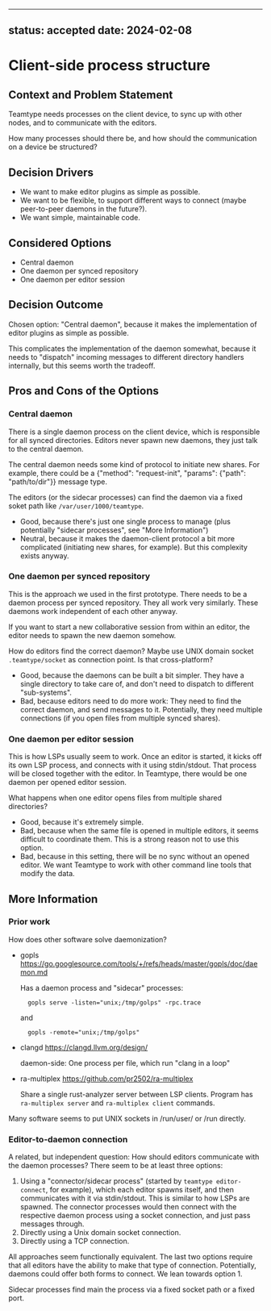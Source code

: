 <!--
SPDX-FileCopyrightText: 2024 blinry <mail@blinry.org>
SPDX-FileCopyrightText: 2024 zormit <nt4u@kpvn.de>

SPDX-License-Identifier: CC-BY-SA-4.0
-->

---
status: accepted
date: 2024-02-08
---
# Client-side process structure

## Context and Problem Statement

Teamtype needs processes on the client device, to sync up with other nodes, and to communicate with the editors.

How many processes should there be, and how should the communication on a device be structured?

## Decision Drivers

* We want to make editor plugins as simple as possible.
* We want to be flexible, to support different ways to connect (maybe peer-to-peer daemons in the future?).
* We want simple, maintainable code.

## Considered Options

* Central daemon
* One daemon per synced repository
* One daemon per editor session

## Decision Outcome

Chosen option: "Central daemon", because it makes the implementation of editor plugins as simple as possible.

This complicates the implementation of the daemon somewhat, because it needs to "dispatch" incoming messages to different directory handlers internally, but this seems worth the tradeoff.

## Pros and Cons of the Options

### Central daemon

There is a single daemon process on the client device, which is responsible for all synced directories. Editors never spawn new daemons, they just talk to the central daemon.

The central daemon needs some kind of protocol to initiate new shares. For example, there could be a {"method": "request-init", "params": {"path": "path/to/dir"}} message type.

The editors (or the sidecar processes) can find the daemon via a fixed soket path like `/var/user/1000/teamtype`.

* Good, because there's just one single process to manage (plus potentially "sidecar processes", see "More Information")
* Neutral, because it makes the daemon-client protocol a bit more complicated (initiating new shares, for example). But this complexity exists anyway.

### One daemon per synced repository

This is the approach we used in the first prototype. There needs to be a daemon process per synced repository. They all work very similarly. These daemons work independent of each other anyway.

If you want to start a new collaborative session from within an editor, the editor needs to spawn the new daemon somehow.

How do editors find the correct daemon? Maybe use UNIX domain socket `.teamtype/socket` as connection point. Is that cross-platform?

* Good, because the daemons can be built a bit simpler. They have a single directory to take care of, and don't need to dispatch to different "sub-systems".
* Bad, because editors need to do more work: They need to find the correct daemon, and send messages to it. Potentially, they need multiple connections (if you open files from multiple synced shares).

### One daemon per editor session

This is how LSPs usually seem to work. Once an editor is started, it kicks off its own LSP process, and connects with it using stdin/stdout. That process will be closed together with the editor. In Teamtype, there would be one daemon per opened editor session.

What happens when one editor opens files from multiple shared directories?

* Good, because it's extremely simple.
* Bad, because when the same file is opened in multiple editors, it seems difficult to coordinate them. This is a strong reason not to use this option.
* Bad, because in this setting, there will be no sync without an opened editor. We want Teamtype to work with other command line tools that modify the data.

## More Information

### Prior work

How does other software solve daemonization?

- gopls <https://go.googlesource.com/tools/+/refs/heads/master/gopls/doc/daemon.md>

    Has a daemon process and "sidecar" processes:

        gopls serve -listen="unix;/tmp/golps" -rpc.trace

    and

        gopls -remote="unix;/tmp/golps"

- clangd <https://clangd.llvm.org/design/>

    daemon-side: One process per file, which run "clang in a loop"

- ra-multiplex <https://github.com/pr2502/ra-multiplex>

    Share a single rust-analyzer server between LSP clients. Program has `ra-multiplex server` and `ra-multiplex client` commands.

Many software seems to put UNIX sockets in /run/user/<user-id> or /run directly.

### Editor-to-daemon connection

A related, but independent question: How should editors communicate with the daemon processes? There seem to be at least three options:

1. Using a "connector/sidecar process" (started by `teamtype editor-connect`, for example), which each editor spawns itself, and then communicates with it via stdin/stdout. This is similar to how LSPs are spawned. The connector processes would then connect with the respective daemon process using a socket connection, and just pass messages through.
2. Directly using a Unix domain socket connection.
3. Directly using a TCP connection.

All approaches seem functionally equivalent. The last two options require that all editors have the ability to make that type of connection. Potentially, daemons could offer both forms to connect. We lean towards option 1.

Sidecar processes find main the process via a fixed socket path or a fixed port.
